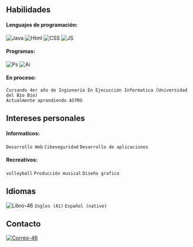 ‎ ‎ ‎ ‎ ‎ ‎ ‎ ‎ ‎ ‎ ‎ ‎ 
## Habilidades
#### Lenguajes de programación:
![Java](https://skillicons.dev/icons?i=java "Java")
![Html](https://skillicons.dev/icons?i=html "Html")
![CSS](https://skillicons.dev/icons?i=css "CSS")
![JS](https://skillicons.dev/icons?i=js "JS")

#### Programas:
![Ps](https://skillicons.dev/icons?i=ps "PhotoShop")
![Ai](https://skillicons.dev/icons?i=ai "AdobeIllustrator")

#### En proceso:
~~~
Cursando 4er año de Ingienería En Ejecucción Informatica (Universidad del Bío Bío)
Actualmente aprendiendo ASTRO
~~~

## Intereses personales
#### Informaticos:
`Desarrollo Web`
`Cibeseguridad`
`Desarrollo de aplicaciones`

#### Recreativos:
`volleyball`
`Producción musical`
`Diseño grafico`

###
###
## Idiomas‎ ‎ ‎ ‎ ‎ ‎ ‎ ‎ ‎ ‎ 
![Libro-46](https://github.com/Devccss/Devccss/assets/149021885/f5b16abc-72f1-45b8-9c2f-53a79e577934) ``Ingles (A1)`` ``Español (nativo)``

## Contacto
[![Correo-46](https://github.com/Devccss/Devccss/assets/149021885/bdc88834-5020-46c5-8afd-38178c467f16)](https://mail.google.com/mail/u/0/#search/deivid.sandoval.cid%40gmail.com)


